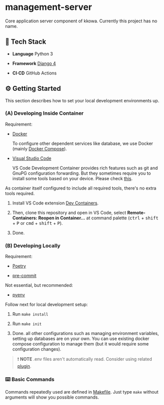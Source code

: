 # management-server

Core application server component of kkowa. Currently this project has no name.

## 🧰 Tech Stack

- **Language** Python 3

- **Framework** [Django 4](https://www.djangoproject.com/)

- **CI·CD** GitHub Actions

## ⚙️ Getting Started

This section describes how to set your local development environments up.

### **(A)** Developing Inside Container

Requirement:

- [Docker](https://www.docker.com/)

  To configure other dependent services like database, we use Docker (mainly [Docker Compose](https://docs.docker.com/compose/)).

- [Visual Studio Code](https://code.visualstudio.com/)

  VS Code Development Container provides rich features such as git and GnuPG configuration forwarding. But they sometimes require you to install some tools based on your device. Please check [this](https://code.visualstudio.com/docs/remote/containers#_sharing-git-credentials-with-your-container).

As container itself configured to include all required tools, there's no extra tools required.

1. Install VS Code extension [Dev Containers](https://marketplace.visualstudio.com/items?itemName=ms-vscode-remote.remote-containers).

1. Then, clone this repository and open in VS Code, select **Remote-Containers: Reopen in Container...** at command palette (<kbd>ctrl</kbd> + <kbd>shift</kbd> + <kbd>P</kbd> or <kbd>cmd</kbd> + <kbd>shift</kbd> + <kbd>P</kbd>).

1. Done.

### **(B)** Developing Locally

Requirement:

- [Poetry](https://python-poetry.org/)

- [pre-commit](https://pre-commit.com/)

Not essential, but recommended:

- [pyenv](https://github.com/pyenv/pyenv)

Follow next for local development setup:

1. Run `make install`

1. Run `make init`

1. Done. all other configurations such as managing environment variables, setting up databases are on your own. You can use existing docker compose configuration to manage them (but it would require some configuration changes).

> ❗ **NOTE** .env files aren't automatically read. Consider using related [plugin](https://github.com/mpeteuil/poetry-dotenv-plugin).

### ⌨️ Basic Commands

Commands repeatedly used are defined in [Makefile](./Makefile). Just type `make` without arguments will show you possible commands.
